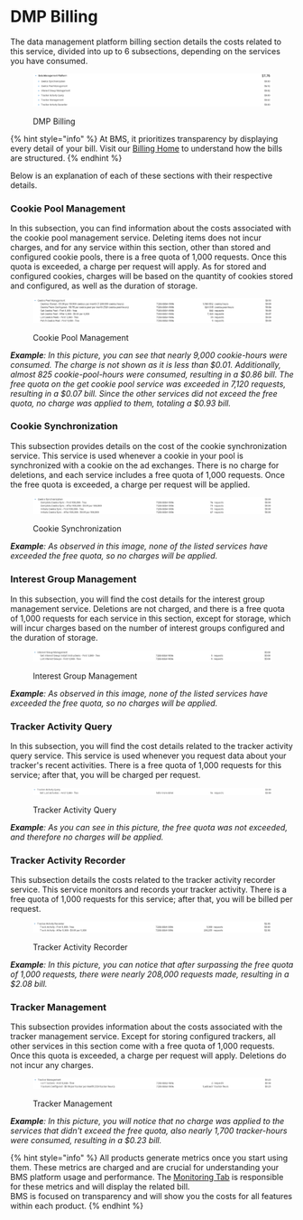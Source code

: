 # DMP Billing

The data management platform billing section details the costs related to this service, divided into up to 6 subsections, depending on the services you have consumed.

<figure><img src="../../.gitbook/assets/image (327).png" alt=""><figcaption><p>DMP Billing</p></figcaption></figure>

{% hint style="info" %}
At BMS, it prioritizes transparency by displaying every detail of your bill. Visit our [Billing Home](../billing.md) to understand how the bills are structured.
{% endhint %}

Below is an explanation of each of these sections with their respective details.

### Cookie Pool Management

In this subsection, you can find information about the costs associated with the cookie pool management service. Deleting items does not incur charges, and for any service within this section, other than stored and configured cookie pools, there is a free quota of 1,000 requests. Once this quota is exceeded, a charge per request will apply. As for stored and configured cookies, charges will be based on the quantity of cookies stored and configured, as well as the duration of storage.

<figure><img src="../../.gitbook/assets/image (329).png" alt=""><figcaption><p>Cookie Pool Management</p></figcaption></figure>

_**Example**: In this picture, you can see that nearly 9,000 cookie-hours were consumed. The charge is not shown as it is less than $0.01. Additionally, almost 825 cookie-pool-hours were consumed, resulting in a $0.86 bill. The free quota on the get cookie pool service was exceeded in 7,120 requests, resulting in a $0.07 bill. Since the other services did not exceed the free quota, no charge was applied to them, totaling a $0.93 bill._

### Cookie Synchronization

This subsection provides details on the cost of the cookie synchronization service. This service is used whenever a cookie in your pool is synchronized with a cookie on the ad exchanges. There is no charge for deletions, and each service includes a free quota of 1,000 requests. Once the free quota is exceeded, a charge per request will be applied.

<figure><img src="../../.gitbook/assets/image (331).png" alt=""><figcaption><p>Cookie Synchronization</p></figcaption></figure>

_**Example**: As observed in this image, none of the listed services have exceeded the free quota, so no charges will be applied._

### Interest Group Management

In this subsection, you will find the cost details for the interest group management service. Deletions are not charged, and there is a free quota of 1,000 requests for each service in this section, except for storage, which will incur charges based on the number of interest groups configured and the duration of storage.

<figure><img src="../../.gitbook/assets/image (332).png" alt=""><figcaption><p>Interest Group Management</p></figcaption></figure>

_**Example**: As observed in this image, none of the listed services have exceeded the free quota, so no charges will be applied._

### Tracker Activity Query

In this subsection, you will find the cost details related to the tracker activity query service. This service is used whenever you request data about your tracker's recent activities. There is a free quota of 1,000 requests for this service; after that, you will be charged per request.

<figure><img src="../../.gitbook/assets/image (326).png" alt=""><figcaption><p>Tracker Activity Query</p></figcaption></figure>

_**Example**: As you can see in this picture, the free quota was not exceeded, and therefore no charges will be applied._

### Tracker Activity Recorder

This subsection details the costs related to the tracker activity recorder service. This service monitors and records your tracker activity. There is a free quota of 1,000 requests for this service; after that, you will be billed per request.

<figure><img src="../../.gitbook/assets/image (333).png" alt=""><figcaption><p>Tracker Activity Recorder</p></figcaption></figure>

_**Example**: In this picture, you can notice that after surpassing the free quota of 1,000 requests, there were nearly 208,000 requests made, resulting in a $2.08 bill._

### Tracker Management

This subsection provides information about the costs associated with the tracker management service. Except for storing configured trackers, all other services in this section come with a free quota of 1,000 requests. Once this quota is exceeded, a charge per request will apply. Deletions do not incur any charges.

<figure><img src="../../.gitbook/assets/image (334).png" alt=""><figcaption><p>Tracker Management</p></figcaption></figure>

_**Example**: In this picture, you will notice that no charge was applied to the services that didn't exceed the free quota, also nearly 1,700 tracker-hours were consumed, resulting in a $0.23 bill._

{% hint style="info" %}
All products generate metrics once you start using them. These metrics are charged and are crucial for understanding your BMS platform usage and performance. The [Monitoring Tab](../monitoring/monitoring-billing.md#metric-monitoring) is responsible for these metrics and will display the related bill.\
BMS is focused on transparency and will show you the costs for all features within each product.
{% endhint %}
